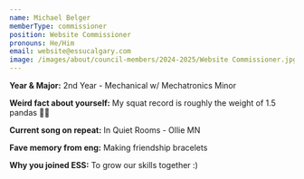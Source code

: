 ```yaml
---
name: Michael Belger
memberType: commissioner
position: Website Commissioner
pronouns: He/Him
email: website@essucalgary.com
image: /images/about/council-members/2024-2025/Website Commissioner.jpg
---
```


**Year & Major:** 2nd Year - Mechanical w/ Mechatronics Minor

**Weird fact about yourself:** My squat record is roughly the weight of 1.5 pandas 💪🐼

**Current song on repeat:** In Quiet Rooms - Ollie MN

**Fave memory from eng:** Making friendship bracelets

**Why you joined ESS:** To grow our skills together :)
